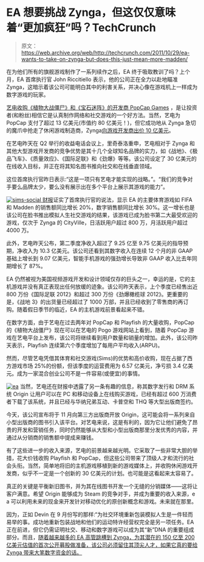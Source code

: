 # EA 想要挑战 Zynga，但这仅仅意味着“更加疯狂”吗？TechCrunch

> 原文：<https://web.archive.org/web/http://techcrunch.com/2011/10/29/ea-wants-to-take-on-zynga-but-does-this-just-mean-more-madden/>

在为他们所有的旗舰游戏制作了一系列续作之后，EA 终于吸取教训了吗？上个月，EA 首席执行官 John Riccitiello 表示，他的公司正在全力以赴地瞄准 Zynga，这暗示着该公司可能明白其中的利害关系，并决心像在游戏机上一样成为数字游戏的玩家。

[艺电收购《植物大战僵尸》和《宝石迷阵》的开发商 PopCap Games](https://web.archive.org/web/20230205014135/https://techcrunch.com/2011/07/12/confirmed-ea-buys-popcap-games-for-750-million-plus-earn-out/) ，是让投资者(和粉丝)相信它是认真制作网络和社交游戏的一个好方法。当然，艺电为 PopCap 支付了超过 13 亿美元(市值约 80 亿美元！)，但它成功地从 Zynga 急切的魔爪中抢走了休闲游戏制造商，Zynga[向游戏开发商出价 10 亿美元](https://web.archive.org/web/20230205014135/http://www.forbes.com/sites/ericsavitz/2011/07/13/zynga-bid-1-billion-in-cash-for-popcap-games-source-says/)。

在艺电昨天在 Q2 举行的收益电话会议上，里奇泰洛重申，艺电相对于 Zynga 和其他大型游戏开发商的竞争优势是其十几个全球知名品牌的实力，如《战地》、《极品飞车》、《质量效应》、《国际足联》和《劲爆》等等。该公司设定了 30 亿美元的在线收入目标，并正在将其知名图书推向社交和在线垂直领域。

这位首席执行官昨日表示:“这是一项只有艺电才能实现的战略。”。“我们的竞争对手要么品牌太少，要么没有展示出在多个平台上展示其游戏的能力”。

[![](img/30fa1265259a1eb4c617055736f296a0.png "sims-social") ](https://web.archive.org/web/20230205014135/https://techcrunch.com/wp-content/uploads/2011/10/sims-social.jpg) [财报](https://web.archive.org/web/20230205014135/http://files.shareholder.com/downloads/ERTS/1464162214x0x512791/fd0184b9-b08e-4e9d-a993-f89aa03a36e4/Q2_FY12_Earnings_Release_10_27_11_FINAL.pdf)证实了首席执行官的说法，显示 EA 的主要体育游戏如 FIFA 和 Madden 的销售额同比增长 20%，数字销售额同比增长 30%。这一增长也是该公司在脸书推出模拟人生社交游戏的结果，该游戏已成为脸书第二大最受欢迎的游戏，仅次于 Zynga 的 CityVille，日活跃用户超过 800 万，月活跃用户超过 4000 万。

此外，艺电昨天公布，第二季度净收入超过了 9.25 亿至 9.75 亿美元的指导预期，净收入为 10.3 亿美元。该公司还看到其数字收入在连续 12 个月的非 GAAP 基础上增长到 9.07 亿美元，智能手机游戏的强劲增长导致非 GAAP 收入比去年同期增长了 87%。

EA 仍然被视为美国视频游戏开发和设计领域仅存的巨头之一，幸运的是，它的主机游戏并没有真正表现出任何放缓的迹象。该公司昨天表示，上个季度已经售出近 800 万份《国际足联 2012》和超过 300 万份《劲爆橄榄球 2012》。更重要的是，《战地 3》的出货量已经超过了 1000 万部，并且已经收到了零售商的再订购。随着假日季节的临近，EA 的主机游戏前景看起来不错。

在数字方面，由于艺电在过去两年对 PopCap 和 Playfish 的大量收购，PopCap 的《植物大战僵尸》现在可以在艺电的 Pogo 游戏网站上看到，随着 PopCap 游戏在艺电平台上发布，该公司将继续看到用户数量和销量的增加。此外，该公司昨天表示，Playfish 连续第六个季度增加了每用户平均收入(ARPU)。

然而，尽管艺电凭借其体育和社交游戏(Sims)的优势和高价收购，现在占据了西方游戏市场 25%的份额，但该季度的运营费用为 6.57 亿美元，净亏损 3.4 亿美元。成为一家混合创业公司不是一件容易(或便宜)的事情。

[![](img/5a0d77b3ae526a7a95caaec89c9f1afa.png "ea")](https://web.archive.org/web/20230205014135/https://techcrunch.com/wp-content/uploads/2011/10/ea.jpg) 当然，艺电还在财报中透露了另一条有趣的信息，称其数字发行和 DRM 系统 Origin 让用户可以在 PC 和移动设备上在线购买游戏，已经有超过 600 万消费者下载了该系统，并且已经与华纳兄弟互动、卡普空和 THQ 等大型出版商签约。

今天，该公司宣布将于 11 月向第三方出版商开放 Origin，这可能会将一系列来自小型出版商的图书引入该平台。对艺电来说，这是有利的，因为它让他们避免了昂贵的开发和营销任务，同时仍然能够从大型和小型出版商那里分发优秀的内容，并通过从分销商的销售额中提成来赚钱。

有了这些进一步的收入来源，艺电的前景越来越光明。它采取了一些非常大胆的举措，花大价钱收购 Playfish 和 PopCap，但这些公司带来了顶级人才和流行的社会头衔。当然，简单地将旧的主机游戏移植到新的游戏媒体上，并收购休闲游戏开发商，似乎不一定是一个创新的 30 亿美元的计划。也可能是这看起来太容易了。

真正的关键是平衡新旧图书，并为其在线图书开发一个无缝的分销媒体——这将让客户满意。希望 Origin 能够成为 Steam 的竞争对手，并成为重要的收入来源，e a 可以利用未来的现金来开发针对移动优化的原创新概念和游戏。未来就在那里。

因为，正如 Devin 在 9 月份写的那样:“为社交环境重新包装模拟人生是一件轻而易举的事。成功地重新包装战地和他们的运动特许经营权完全是另一项任务。EA 正在前进，但它仍需证明社交、移动和数字游戏可以成为其“新”DNA 的重要组成部分。而且，[随着越来越多的 EA 高管跳槽到 Zynga，为其潜在的 150 亿至 200 亿美元估值的首次公开募股做准备，该公司必须留住其顶尖人才，如果它真的要给 Zynga 带来大笔数字资金的话。](https://web.archive.org/web/20230205014135/https://techcrunch.com/2011/08/21/another-ea-exec-jumps-ship-to-zynga-jeff-karp-joins-as-chief-marketing-and-revenue-officer/)